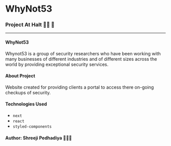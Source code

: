 # WhyNot53 

### Project At Halt ✋🏻 🛑

---

#### WhyNot53
Whynot53 is a group of security researchers who have been working with many businesses of different industries and of different sizes across the world by providing exceptional security services.

#### About Project
Website created for providing clients a portal to access there on-going checkups of security. 

#### Technologies Used
- `next`
- `react` 
- `styled-components`

#### Author: Shreeji Pedhadiya 👨🏻‍💻
